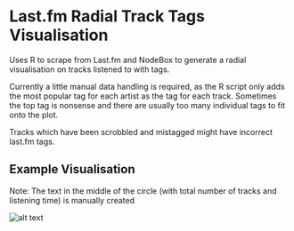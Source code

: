 # Last.fm Radial Track Tags Visualisation
Uses R to scrape from Last.fm and NodeBox to generate a radial visualisation on tracks listened to with tags.

Currently a little manual data handling is required, as the R script only adds the most popular tag for each artist as the tag for each track. Sometimes the top tag is nonsense and there are usually too many individual tags to fit onto the plot. 

Tracks which have been scrobbled and mistagged might have incorrect last.fm tags.

## Example Visualisation
Note: The text in the middle of the circle (with total number of tracks and listening time) is manually created

![alt text](https://raw.githubusercontent.com/nf-s/Last.fm-Radial-Track-Tags-Visualisation/master/example%20visualisation.svg?sanitize=true "Example Visualisation")
